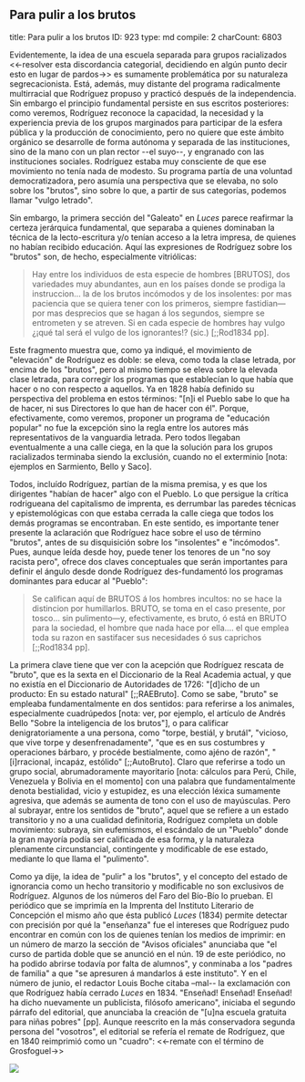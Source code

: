 ##          Para pulir a los brutos

title:          Para pulir a los brutos
ID:             923
type:           md
compile:        2
charCount:      6803



Evidentemente, la idea de una escuela separada para grupos racializados <<-resolver esta discordancia categorial, decidiendo en algún punto decir esto en lugar de pardos->> es sumamente problemática por su naturaleza segrecacionista. Está, además, muy distante del programa radicalmente multirracial que Rodríguez propuso y practicó después de la independencia. Sin embargo el principio fundamental persiste en sus escritos posteriores: como veremos, Rodríguez reconoce la capacidad, la necesidad y la experiencia previa de los grupos marginados para participar de la esfera pública y la producción de conocimiento, pero no quiere que este ámbito orgánico se desarrolle de forma autónoma y separada de las instituciones, sino de la mano con un plan rector --el suyo--, y engranado con las instituciones sociales.  Rodríguez estaba muy consciente de que ese movimiento no tenía nada de modesto. Su programa partía de una voluntad democratizadora, pero asumía una perspectiva  que se elevaba, no solo sobre los "brutos", sino sobre lo que, a partir de sus categorías, podemos llamar "vulgo letrado". 

Sin embargo, la primera sección del "Galeato" en *Luces* parece reafirmar la certeza jerárquica fundamental, que separaba a quienes dominaban la técnica de la lecto-escritura y/o tenían acceso a la letra impresa, de quienes no habían recibido educación. Aquí las expresiones de Rodríguez sobre los "brutos" son, de hecho, especialmente vitriólicas:

> Hay entre los individuos de esta especie de hombres [BRUTOS], dos variedades muy abundantes, aun en los países donde se prodiga la instruccion… la de los brutos incómodos y de los insolentes: por mas paciencia que se quiera tener con los primeros, siempre fastidian—por mas desprecios que se hagan á los segundos, siempre se entrometen y se atreven. Si en cada especie de hombres hay vulgo ¿¡qué tal será el vulgo de los ignorantes!? (sic.) [;;Rod1834 pp]. 

Este fragmento muestra que, como ya indiqué, el movimiento de "elevación" de Rodríguez es doble: se eleva, como toda la clase letrada, por encima de los "brutos", pero al mismo tiempo se eleva sobre la elevada clase letrada, para corregir los programas que establecían lo que había que hacer o no con respecto a aquellos. Ya en 1828 había definido su perspectiva del problema en estos términos: "[n]i el Pueblo sabe lo que ha de hacer, ni sus Directores lo que han de hacer con él". Porque, efectivamente, como veremos, proponer un programa de "educación popular" no fue la excepción sino la regla entre los autores más representativos de la vanguardia letrada. Pero todos llegaban eventualmente a una calle ciega, en la que la solución para los grupos racializados terminaba siendo la exclusión, cuando no el exterminio [nota: ejemplos en Sarmiento, Bello y Saco]. 

Todos, incluído Rodríguez, partían de la misma premisa, y es que los dirigentes "habían de hacer" algo con el Pueblo. Lo que persigue la crítica rodrigueana del capitalismo de imprenta, es derrumbar las paredes técnicas y epistemológicas con que estaba cerrada la calle ciega que todos los demás programas se encontraban. En este sentido, es importante tener presente la aclaración que Rodríguez hace sobre el uso de término "brutos", antes de su disquisición sobre los "insolentes" e "incómodos". Pues, aunque leída desde hoy, puede tener los tenores de un "no soy racista pero", ofrece dos claves conceptuales que serán importantes para definir el ángulo desde donde Rodríguez des-fundamentó los programas dominantes para educar al "Pueblo":

>Se califican aquí de BRUTOS á los hombres incultos: no se hace la distincion por humillarlos. BRUTO, se toma en el caso presente, por tosco… sin pulimento—y, efectivamente, es bruto, ó está en BRUTO para la sociedad, el hombre que nada hace por ella…. el que emplea toda su razon en sastifacer sus necesidades ó sus caprichos [;;Rod1834 pp].

La primera clave tiene que ver con la acepción que Rodríguez rescata de "bruto", que es la sexta en el Diccionario de la Real Academia actual, y que no existía en el Diccionario de Autoridades de 1726: "[d]icho de un producto: En su estado natural" [;;RAEBruto]. Como se sabe, "bruto" se empleaba fundamentalmente en dos sentidos: para referirse a los animales, especialmente cuadrúpedos [nota: ver, por ejemplo, el artículo de Andrés Bello "Sobre la inteligencia de los brutos"], o para calificar denigratoriamente a una persona, como "torpe, bestiál, y brutál", "vicioso, que vive torpe y desenfrenadamente", "que es en sus costumbres y operaciones bárbaro, y procéde bestialmente, como ajéno de razón", "[i]rracional, incapáz, estólido" [;;AutoBruto]. Claro que referirse a todo un grupo social, abrumadoramente mayoritario [nota: cálculos para Perú, Chile, Venezuela y Bolivia en el momento] con una palabra que fundamentalmente denota bestialidad, vicio y estupidez, es una elección léxica sumamente agresiva, que además se aumenta de tono con el uso de mayúsculas. Pero al subrayar, entre los sentidos de "bruto", aquel que se refiere a un estado transitorio y no a una cualidad definitoria, Rodríguez completa un doble movimiento: subraya, sin eufemismos, el escándalo de un "Pueblo" donde la gran mayoría podía ser calificada de esa forma, y la naturaleza plenamente circunstancial, contingente y modificable de ese estado, mediante lo que llama el "pulimento".

Como ya dije, la idea de "pulir" a los "brutos", y el concepto del estado de ignorancia como  un hecho transitorio y modificable no son exclusivos de Rodríguez. Algunos de los números del Faro del Bío-Bío lo prueban. El periódico que se imprimía en la Imprenta del Instituto Literario de Concepción el mismo año que ésta publicó *Luces* (1834) permite detectar con precisión por qué la "enseñanza" fue el intereses que Rodríguez pudo encontrar en común con los de quienes tenían los medios de imprimir: en un número de marzo la sección de "Avisos oficiales" anunciaba que "el curso de partida doble que se anunció en el nún. 19 de este periódico, no ha podido abrirse todavía por falta de alumnos", y conminaba a los "padres de familia" a que "se apresuren á mandarlos á este instituto". Y en el número de junio, el redactor Louis Boche citaba –mal-- la exclamación con que Rodríguez había cerrado *Luces* en 1834. "Enseñad! Enseñad! Enseñad! ha dicho nuevamente un  publicista, filósofo americano", iniciaba el segundo párrafo del editorial, que anunciaba la creación de "[u]na escuela gratuita para niñas pobres" [pp]. Aunque reescrito en la más conservadora segunda persona del "vosotros", el editorial se refería el remate de Rodríguez, que en 1840 reimprimió como un "cuadro": <<-remate con el término de Grosfoguel->>

![](file:///home/febres/Pictures/Screenshots/Screenshot%20from%202023-06-09%2003-19-30.png)
<!-- ENSEÑEN!... ENSEÑEN!! / repítaseles mil veces / ENSEÑEN!-->